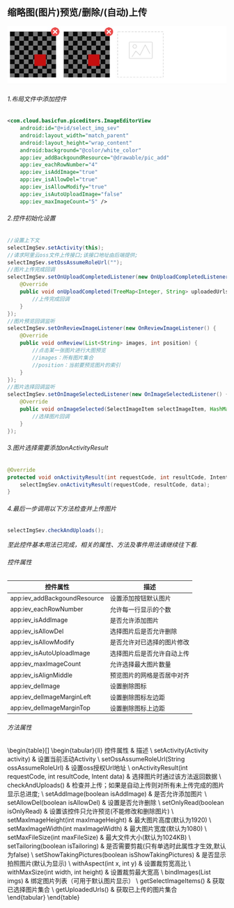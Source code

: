 缩略图(图片)预览/删除/(自动)上传
----
![images](/images/image_del_upload.png)

###### 1.布局文件中添加控件
```xml
<com.cloud.basicfun.piceditors.ImageEditorView
    android:id="@+id/select_img_sev"
    android:layout_width="match_parent"
    android:layout_height="wrap_content"
    android:background="@color/white_color"
    app:iev_addBackgoundResource="@drawable/pic_add"
    app:iev_eachRowNumber="4"
    app:iev_isAddImage="true"
    app:iev_isAllowDel="true"
    app:iev_isAllowModify="true"
    app:iev_isAutoUploadImage="false"
    app:iev_maxImageCount="5" />
```
###### 2.控件初始化设置
```java
//设置上下文
selectImgSev.setActivity(this);
//请求阿里云oss文件上传接口;该接口地址由后端提供;
selectImgSev.setOssAssumeRoleUrl("");
//图片上传完成回调
selectImgSev.setOnUploadCompletedListener(new OnUploadCompletedListener() {
    @Override
    public void onUploadCompleted(TreeMap<Integer, String> uploadedUrls) {
        //上传完成回调
    }
});
//图片预览回调监听
selectImgSev.setOnReviewImageListener(new OnReviewImageListener() {
    @Override
    public void onReview(List<String> images, int position) {
        //点击某一张图片进行大图预览
        //images：所有图片集合
        //position：当前要预览图片的索引
    }
});
//图片选择回调监听
selectImgSev.setOnImageSelectedListener(new OnImageSelectedListener() {
    @Override
    public void onImageSelected(SelectImageItem selectImageItem, HashMap<Integer, SelectImageItem> selectImageItems) {
        //选择图片回调
    }
});
```
###### 3.图片选择需要添加onActivityResult
```java
@Override
protected void onActivityResult(int requestCode, int resultCode, Intent data) {
    selectImgSev.onActivityResult(requestCode, resultCode, data);
}
```
###### 4.最后一步调用以下方法检查并上传图片
```java
selectImgSev.checkAndUploads();
```
*至此控件基本用法已完成，相关的属性、方法及事件用法请继续往下看.*
###### 控件属性
| 控件属性                     | 描述                       |
|------------------------------|----------------------------|
| app:iev_addBackgoundResource | 设置添加按钮默认图片       |
| app:iev_eachRowNumber        | 允许每一行显示的个数       |
| app:iev_isAddImage           | 是否允许添加图片           |
| app:iev_isAllowDel           | 选择图片后是否允许删除     |
| app:iev_isAllowModify        | 是否允许对已选择的图片修改 |
| app:iev_isAutoUploadImage    | 选择图片后是否允许自动上传 |
| app:iev_maxImageCount        | 允许选择最大图片数量       |
| app:iev_isAlignMiddle        | 预览图片的网格是否居中对齐 |
| app:iev_delImage             | 设置删除图标               |
| app:iev_delImageMarginLeft   | 设置删除图标左边距         |
| app:iev_delImageMarginTop    | 设置删除图标上边距         |
###### 方法属性
\begin{table}[]
\begin{tabular}{ll}
控件属性                                                           & 描述                              \\
setActivity(Activity activity)                                 & 设置当前活动Activity                  \\
setOssAssumeRoleUrl(String ossAssumeRoleUrl)                   & 设置oss授权Url地址                    \\
onActivityResult(int requestCode, int resultCode, Intent data) & 选择图片时通过该方法返回数据                  \\
checkAndUploads()                                              & 检查并上传；如果是自动上传则对所有未上传完成的图片显示总进度; \\
setAddImage(boolean isAddImage)                                & 是否允许添加图片                        \\
setAllowDel(boolean isAllowDel)                                & 设置是否允许删除                        \\
setOnlyRead(boolean isOnlyRead)                                & 设置该控件只允许预览(不能修改和删除图片)           \\
setMaxImageHeight(int maxImageHeight)                          & 最大图片高度(默认为1920)                 \\
setMaxImageWidth(int maxImageWidth)                            & 最大图片宽度(默认为1080)                 \\
setMaxFileSize(int maxFileSize)                                & 最大文件大小(默认为1024KB)               \\
setTailoring(boolean isTailoring)                              & 是否需要剪裁(只有单选时此属性才生效,默认为false)    \\
setShowTakingPictures(boolean isShowTakingPictures)            & 是否显示拍照图片(默认为显示)                 \\
withAspect(int x, int y)                                       & 设置裁剪宽高比                         \\
withMaxSize(int width, int height)                             & 设置裁剪最大宽高                        \\
bindImages(List imgs)                                          & 绑定图片列表（可用于默认图片显示）               \\
getSelectImageItems()                                          & 获取已选择图片集合                       \\
getUploadedUrls()                                              & 获取已上传的图片集合                     
\end{tabular}
\end{table}


